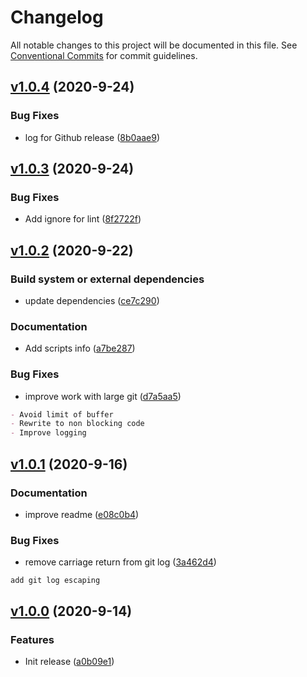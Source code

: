 # Changelog

All notable changes to this project will be documented in this file. See [Conventional Commits](https://www.conventionalcommits.org/en/v1.0.0/) for commit guidelines.

## [v1.0.4](https://github.com/askuzminov/simple-release/compare/v1.0.3...v1.0.4) (2020-9-24)

### Bug Fixes

- log for Github release ([8b0aae9](https://github.com/askuzminov/simple-release/commit/8b0aae9c2aa9191609dbbe72ce8aed548c77d415))

## [v1.0.3](https://github.com/askuzminov/simple-release/compare/v1.0.2...v1.0.3) (2020-9-24)

### Bug Fixes

- Add ignore for lint ([8f2722f](https://github.com/askuzminov/simple-release/commit/8f2722ffe6eb67e4bb3e714f4eecd79268191b46))

## [v1.0.2](https://github.com/askuzminov/simple-release/compare/v1.0.1...v1.0.2) (2020-9-22)

### Build system or external dependencies

- update dependencies ([ce7c290](https://github.com/askuzminov/simple-release/commit/ce7c290048341f91a96f7ae4e8e5139d55a72bbe))

### Documentation

- Add scripts info ([a7be287](https://github.com/askuzminov/simple-release/commit/a7be287b17722c3c8f78f719535373dfa89120fb))

### Bug Fixes

- improve work with large git ([d7a5aa5](https://github.com/askuzminov/simple-release/commit/d7a5aa5f705e1fca55234da49342f732d253cc1c))

```md
- Avoid limit of buffer
- Rewrite to non blocking code
- Improve logging

```


## [v1.0.1](https://github.com/askuzminov/simple-release/compare/v1.0.0...v1.0.1) (2020-9-16)

### Documentation

- improve readme ([e08c0b4](https://github.com/askuzminov/simple-release/commit/e08c0b490fd857a42f0d1be03945722835c98320))

### Bug Fixes

- remove carriage return from git log ([3a462d4](https://github.com/askuzminov/simple-release/commit/3a462d4ec9b08f5cddfa70cd4ef95da2a66be5a8))

```
add git log escaping

```


## [v1.0.0](https://github.com/askuzminov/simple-release/compare/202d59a9598a8395fef5acba73a87a7cf86423c5...v1.0.0) (2020-9-14)

### Features

- Init release ([a0b09e1](https://github.com/askuzminov/simple-release/commit/a0b09e1af5311f7c1e2a84d718a3982be6a70c53))
